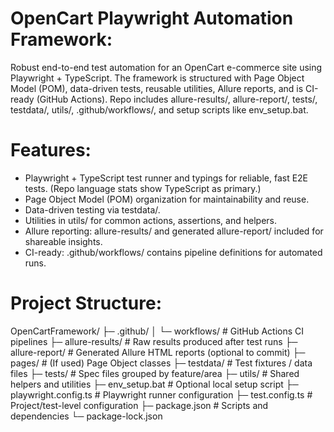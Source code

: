 OpenCart Playwright Automation Framework:
=======================================

Robust end-to-end test automation for an OpenCart e-commerce site using Playwright + TypeScript. The framework is structured with Page Object Model (POM), data-driven tests, reusable utilities, Allure reports, and is CI-ready (GitHub Actions). Repo includes allure-results/, allure-report/, tests/, testdata/, utils/, .github/workflows/, and setup scripts like env_setup.bat. 

Features:
========

- Playwright + TypeScript test runner and typings for reliable, fast E2E tests. (Repo language stats show TypeScript as primary.) 
- Page Object Model (POM) organization for maintainability and reuse.
- Data-driven testing via testdata/.
- Utilities in utils/ for common actions, assertions, and helpers.
- Allure reporting: allure-results/ and generated allure-report/ included for shareable insights.
- CI-ready: .github/workflows/ contains pipeline definitions for automated runs.
  
Project Structure:
================
OpenCartFramework/
├─ .github/
│  └─ workflows/           # GitHub Actions CI pipelines
├─ allure-results/         # Raw results produced after test runs
├─ allure-report/          # Generated Allure HTML reports (optional to commit)
├─ pages/                  # (If used) Page Object classes
├─ testdata/               # Test fixtures / data files
├─ tests/                  # Spec files grouped by feature/area
├─ utils/                  # Shared helpers and utilities
├─ env_setup.bat           # Optional local setup script
├─ playwright.config.ts    # Playwright runner configuration
├─ test.config.ts          # Project/test-level configuration
├─ package.json            # Scripts and dependencies
└─ package-lock.json
